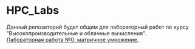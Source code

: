 # HPC_Labs

Данный репозиторий будет общим для лабораторный работ по курсу "Высокопроизводительные и облачные вычисления".<br>
<a href="https://github.com/Black-Viking-63/HPC_matrix_multi_GPU">Лабораторная работа №0: матричное умножение.</a>
